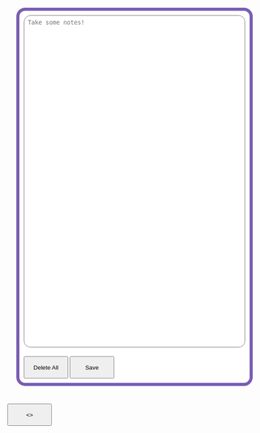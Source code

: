 <html>
<body>
   <h2 id="header"></h2>
   <style>
      .box {
         width: 500px;
         background-color: white;
         padding: 10px;
         margin: 20px;
         border: 7.5px #795db3 solid;
         border-radius: 20px;
         float: left;
         color: black;
      }
      .input{
         width: 500px;
         resize: none;
         height: 750px;
         border-radius: 15px;
         padding: 0.5rem;
      }
      .button{
         width: 100px;
         height: 50px;
         margin-top: 20px;
      }

   </style>
   <body>
      <div type="text" class="box" id="box">
         <textarea class="input" placeholder="Take some notes!" id="input2" onchange="bad_words()" ></textarea>
      <button onclick="del_data()" id="delete" class="button">Delete All</button>
      <button onclick="save_data()" id="save" class="button">Save</button>
      </div>
      <button id="count" class="button"></buttn>
      <>
   </body>
   <script>
      function save_data() {
      let data = document.getElementById("input2").value.split(" ");
      localStorage.setItem("a", JSON.stringify(data))
    }
   document.getElementById("input2").value = JSON.parse(localStorage.getItem("a")).join(" ")
   function del_data(){
      let mt = [];
      localStorage.setItem("a", JSON.stringify(mt))
      document.getElementById("input2").value = ""
   }
   document.getElementById("header") = localStorage.getItem("b")
   function bad_words(){
      let user_input_el = document.getElementById("input2")
      let user_input = user_input_el.value
      if (user_input.includes("fuck") || user_input.includes("shit") || user_input.includes("bitch") || user_input.includes("dick")  || user_input.includes("pp") || user_input.includes("hell")){
         alert("That is a bad word, the entire text will be deleted.")
         user_input_el.value = ""
      }
   }
   let el = localStorage.getItem("class2")
   let header = document.getElementById("header")
   header.innerHTML = el;
   document.getElementById("input2").addEventListener("change", count);
   let word = document.getElementById("input2").value.split(" ");
   let word_count = word.length;
   let current = 0
   let i = 0
   function count() {
      if (word_count > current){
         i++
         current = word_count
         i = document.getElementById("save").innerHTML
         else if (word_count < current){
            i  = i-1
            current = word_count
            i = document.getElementById("save").innerHTML
      else {
         i == 0
         current = 0 
          i = document.getElementById("save").innerHTML
      }
         }
      }
   }
   </script>
</body>
</html>